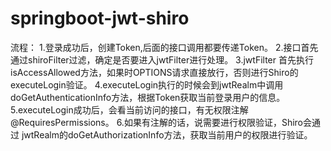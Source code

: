 # springboot-jwt-shiro

流程：
1.登录成功后，创建Token,后面的接口调用都要传递Token。
2.接口首先通过shiroFilter过滤，确定是否要进入jwtFilter进行处理。
3.jwtFilter 首先执行isAccessAllowed方法，如果时OPTIONS请求直接放行，否则进行Shiro的executeLogin验证。
4.executeLogin执行的时候会到jwtRealm中调用doGetAuthenticationInfo方法，根据Token获取当前登录用户的信息。
5.executeLogin成功后，会看当前访问的接口，有无权限注解@RequiresPermissions。
6.如果有注解的话，说需要进行权限验证，Shiro会通过 jwtRealm的doGetAuthorizationInfo方法，获取当前用户的权限进行验证。
